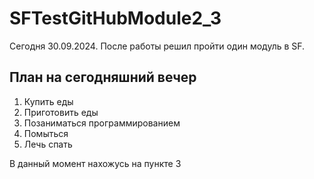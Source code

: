 # SFTestGitHubModule2_3
Сегодня 30.09.2024. После работы решил пройти один модуль в SF.
## План на сегодняшний вечер
1. Купить еды
2. Приготовить еды
3. Позаниматься программированием
4. Помыться
5. Лечь спать

В данный момент нахожусь на пункте 3

